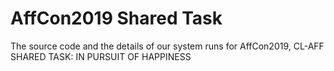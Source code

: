 # AffCon2019 Shared Task
The source code and the details of our system runs for AffCon2019, CL-AFF SHARED TASK: IN PURSUIT OF HAPPINESS
